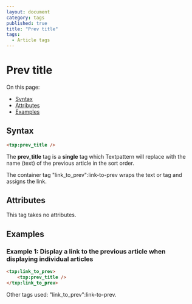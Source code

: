 ```yaml
---
layout: document
category: tags
published: true
title: "Prev title"
tags:
  - Article tags
---
```


# Prev title

On this page:

* [Syntax](#user-content-syntax)
* [Attributes](#user-content-attributes)
* [Examples](#user-content-examples)

## Syntax

```html
<txp:prev_title />
```

The **prev_title** tag is a __single__ tag which Textpattern will replace with the name (text) of the previous article in the sort order.

The container tag "link_to_prev":link-to-prev wraps the text or tag and assigns the link.

## Attributes

This tag takes no attributes.

## Examples

### Example 1: Display a link to the previous article when displaying individual articles

```html
<txp:link_to_prev>
    <txp:prev_title />
</txp:link_to_prev>
```

Other tags used: "link_to_prev":link-to-prev.
